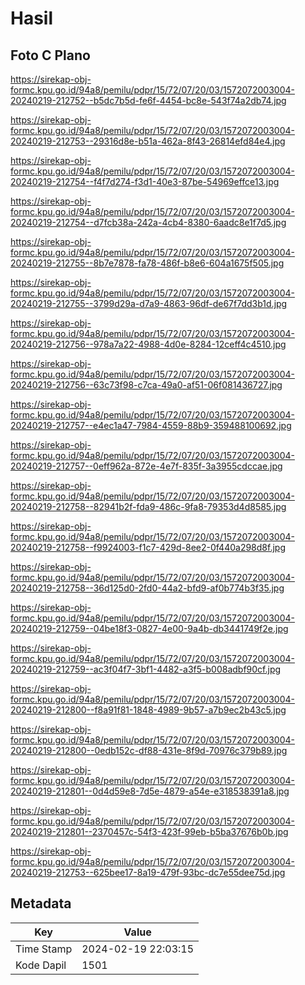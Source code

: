 # Hasil

## Foto C Plano

https://sirekap-obj-formc.kpu.go.id/94a8/pemilu/pdpr/15/72/07/20/03/1572072003004-20240219-212752--b5dc7b5d-fe6f-4454-bc8e-543f74a2db74.jpg

https://sirekap-obj-formc.kpu.go.id/94a8/pemilu/pdpr/15/72/07/20/03/1572072003004-20240219-212753--29316d8e-b51a-462a-8f43-26814efd84e4.jpg

https://sirekap-obj-formc.kpu.go.id/94a8/pemilu/pdpr/15/72/07/20/03/1572072003004-20240219-212754--f4f7d274-f3d1-40e3-87be-54969effce13.jpg

https://sirekap-obj-formc.kpu.go.id/94a8/pemilu/pdpr/15/72/07/20/03/1572072003004-20240219-212754--d7fcb38a-242a-4cb4-8380-6aadc8e1f7d5.jpg

https://sirekap-obj-formc.kpu.go.id/94a8/pemilu/pdpr/15/72/07/20/03/1572072003004-20240219-212755--8b7e7878-fa78-486f-b8e6-604a1675f505.jpg

https://sirekap-obj-formc.kpu.go.id/94a8/pemilu/pdpr/15/72/07/20/03/1572072003004-20240219-212755--3799d29a-d7a9-4863-96df-de67f7dd3b1d.jpg

https://sirekap-obj-formc.kpu.go.id/94a8/pemilu/pdpr/15/72/07/20/03/1572072003004-20240219-212756--978a7a22-4988-4d0e-8284-12ceff4c4510.jpg

https://sirekap-obj-formc.kpu.go.id/94a8/pemilu/pdpr/15/72/07/20/03/1572072003004-20240219-212756--63c73f98-c7ca-49a0-af51-06f081436727.jpg

https://sirekap-obj-formc.kpu.go.id/94a8/pemilu/pdpr/15/72/07/20/03/1572072003004-20240219-212757--e4ec1a47-7984-4559-88b9-359488100692.jpg

https://sirekap-obj-formc.kpu.go.id/94a8/pemilu/pdpr/15/72/07/20/03/1572072003004-20240219-212757--0eff962a-872e-4e7f-835f-3a3955cdccae.jpg

https://sirekap-obj-formc.kpu.go.id/94a8/pemilu/pdpr/15/72/07/20/03/1572072003004-20240219-212758--82941b2f-fda9-486c-9fa8-79353d4d8585.jpg

https://sirekap-obj-formc.kpu.go.id/94a8/pemilu/pdpr/15/72/07/20/03/1572072003004-20240219-212758--f9924003-f1c7-429d-8ee2-0f440a298d8f.jpg

https://sirekap-obj-formc.kpu.go.id/94a8/pemilu/pdpr/15/72/07/20/03/1572072003004-20240219-212758--36d125d0-2fd0-44a2-bfd9-af0b774b3f35.jpg

https://sirekap-obj-formc.kpu.go.id/94a8/pemilu/pdpr/15/72/07/20/03/1572072003004-20240219-212759--04be18f3-0827-4e00-9a4b-db3441749f2e.jpg

https://sirekap-obj-formc.kpu.go.id/94a8/pemilu/pdpr/15/72/07/20/03/1572072003004-20240219-212759--ac3f04f7-3bf1-4482-a3f5-b008adbf90cf.jpg

https://sirekap-obj-formc.kpu.go.id/94a8/pemilu/pdpr/15/72/07/20/03/1572072003004-20240219-212800--f8a91f81-1848-4989-9b57-a7b9ec2b43c5.jpg

https://sirekap-obj-formc.kpu.go.id/94a8/pemilu/pdpr/15/72/07/20/03/1572072003004-20240219-212800--0edb152c-df88-431e-8f9d-70976c379b89.jpg

https://sirekap-obj-formc.kpu.go.id/94a8/pemilu/pdpr/15/72/07/20/03/1572072003004-20240219-212801--0d4d59e8-7d5e-4879-a54e-e318538391a8.jpg

https://sirekap-obj-formc.kpu.go.id/94a8/pemilu/pdpr/15/72/07/20/03/1572072003004-20240219-212801--2370457c-54f3-423f-99eb-b5ba37676b0b.jpg

https://sirekap-obj-formc.kpu.go.id/94a8/pemilu/pdpr/15/72/07/20/03/1572072003004-20240219-212753--625bee17-8a19-479f-93bc-dc7e55dee75d.jpg


## Metadata

| Key        | Value               |
| ---------- | ------------------- |
| Time Stamp | 2024-02-19 22:03:15 |
| Kode Dapil | 1501                |



